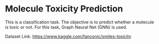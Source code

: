 # Molecule Toxicity Prediction
This is a classification task. The objective is to predict whether a molecule is toxic or not. For this task, Graph Neural Net (GNN) is used.

Dataset Link: https://www.kaggle.com/fanconic/smiles-toxicity
